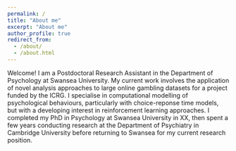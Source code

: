 ```yaml
---
permalink: /
title: "About me"
excerpt: "About me"
author_profile: true
redirect_from: 
  - /about/
  - /about.html
---
```

Welcome! I am a Postdoctoral Research Assistant in the Department of Psychology at Swansea University. My current work involves the application of novel analysis approaches to large online gambling datasets for a project funded by the ICRG. I specialise in computational modelling of psychological behaviours, particularly with choice-reponse time models, but with a developing interest in reinforcement learning approaches. I completed my PhD in Psychology at Swansea University in XX, then spent a few years conducting research at the Department of Psychiatry in Cambridge University before returning to Swansea for my current research position.

<!---
My work has been published or is forthcoming in International Studies Quarterly, Conflict Management and Peace Science, Political Science Research and Methods, and PS: Political Science & Politics, among other outlets. My research explores the causes and consequences of political violence using a broad variety of methods such as latent variable models, geospatial analysis, and big data. While I primarily focus on civil conflict, I also examine contentious political phenomena including terrorism and economic statecraft, and develop new measures of institutions in international relations. I have teaching experience in both international relations and quantitative methodology, and am a certified instructor with The Carpentries.
inspiration from: https://jayrobwilliams.com/
--->